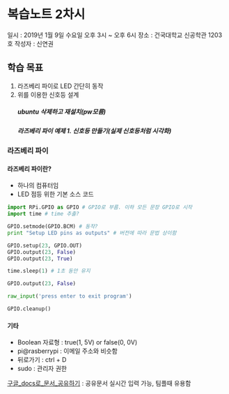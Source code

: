 # 복습노트 2차시

일시 : 2019년 1월 9일 수요일 오후 3시 ~ 오후 6시
장소 : 건국대학교 신공학관 1203호
작성자 : 신연권

## 학습 목표

1. 라즈베리 파이로 LED 간단히 동작
2. 위를 이용한 신호등 설계
    ##### ubuntu 삭제하고 재설치(pw모름)
    ##### 라즈베리 파이 예제 1. 신호등 만들기(실제 신호등처럼 시각화)

### 라즈베리 파이

#### 라즈베리 파이란?

- 하나의 컴퓨터임
- LED 점등 위한 기본 소스 코드
```python
import RPi.GPIO as GPIO # GPIO로 부름. 이하 모든 문장 GPIO로 시작
import time # time 추출?

GPIO.setmode(GPIO.BCM) # 동작?
print "Setup LED pins as outputs" # 버전에 따라 문법 상이함

GPIO.setup(23, GPIO.OUT) 
GPIO.output(23, False) 
GPIO.output(23, True)

time.sleep(1) # 1초 동안 유지

GPIO.output(23, False) 

raw_input('press enter to exit program')

GPIO.cleanup()
```

#### 기타
- Boolean 자료형 : true(1, 5V) or false(0, 0V)
- pi@rasberrypi : 이메일 주소와 비슷함
- 뒤로가기 : ctrl + D
- sudo : 관리자 권한

[구글_docs로_문서_공유하기](https://blog.naver.com/PostView.nhn?blogId=bulbam&logNo=220715054814&proxyReferer=https%3A%2F%2Fwww.google.co.kr%2F) : 공유문서 실시간 입력 가능, 팀플때 유용함